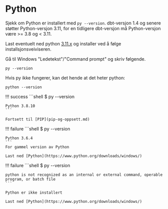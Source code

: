 # Python



Sjekk om Python er installert med `py --version`. dbt-versjon 1.4 og senere støtter Python-versjon 3.11, for en tidligere dbt-versjon må Python-versjon være >= 3.8 og < 3.11.

Last eventuelt ned python [3.11.x](https://www.python.org/downloads/) og installer ved å følge installsjonsveiviseren.

Gå til Windows "Ledetekst"/"Command prompt" og skriv følgende.

```shell
py --version
```

Hvis py ikke fungerer, kan det hende at det heter python:

```shell
python --version
```

!!! success
    ```shell
    $ py --version

    Python 3.8.10
    ```

    Fortsett til [PIP](pip-og-oppsett.md)
    
!!! failure
    ```shell
    $ py --version

    Python 3.6.4
    ```
    For gammel version av Python

    Last ned [Python](https://www.python.org/downloads/windows/)

!!! failure
    ```shell
    $ py --version

    python is not recognized as an internal or external command, operable program, or batch file
    ```

    Python er ikke installert

    Last ned [Python](https://www.python.org/downloads/windows/)
